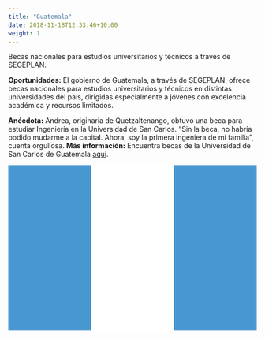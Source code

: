 ```yaml
---
title: "Guatemala"
date: 2018-11-18T12:33:46+10:00
weight: 1
---
```


Becas nacionales para estudios universitarios y técnicos a través de SEGEPLAN.

**Oportunidades:** El gobierno de Guatemala, a través de SEGEPLAN, ofrece becas nacionales para estudios universitarios y técnicos en distintas universidades del país, dirigidas especialmente a jóvenes con excelencia académica y recursos limitados.

**Anécdota:** Andrea, originaria de Quetzaltenango, obtuvo una beca para estudiar Ingeniería en la Universidad de San Carlos. “Sin la beca, no habría podido mudarme a la capital. Ahora, soy la primera ingeniera de mi familia”, cuenta orgullosa.
**Más información:** Encuentra becas de la Universidad de San Carlos de Guatemala [aquí](https://www.usac.edu.gt/becas).

![Universidad en Guatemala](/images/becas/guatemala.svg)
